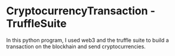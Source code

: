 # CryptocurrencyTransaction - TruffleSuite

In this python program, I used web3 and the truffle suite to build a transaction on the blockhain and send cryptocurrencies.
